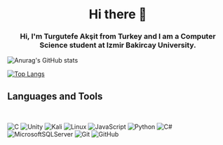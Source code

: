  <h1 align="center" >
 Hi there 👋
</h1>  

<h3 align="center" >
 Hi, I'm Turgutefe Akşit from Turkey and I am a Computer Science student at Izmir Bakircay University.
</h3>     


![Anurag's GitHub stats](https://github-readme-stats.vercel.app/api?username=Turgutefe-Aksit&show_icons=true&bg_color=00000000)

[![Top Langs](https://github-readme-stats.vercel.app/api/top-langs/?username=Turgutefe-Aksit&layout=compact&bg_color=00000000)](https://github.com/anuraghazra/github-readme-stats)


<h2>Languages and Tools</h2>
<div style="display: inline_block"><br>
    
![C](https://img.shields.io/badge/c-%2300599C.svg?style=for-the-badge&logo=c&logoColor=white)
![Unity](https://img.shields.io/badge/unity-%23000000.svg?style=for-the-badge&logo=unity&logoColor=white)
![Kali](https://img.shields.io/badge/Kali-268BEE?style=for-the-badge&logo=kalilinux&logoColor=white)
![Linux](https://img.shields.io/badge/Linux-FCC624?style=for-the-badge&logo=linux&logoColor=black)
![JavaScript](https://img.shields.io/badge/javascript-%23323330.svg?style=for-the-badge&logo=javascript&logoColor=%23F7DF1E)
![Python](https://img.shields.io/badge/python-3670A0?style=for-the-badge&logo=python&logoColor=ffdd54)
![C#](https://img.shields.io/badge/c%23-%23239120.svg?style=for-the-badge&logo=c-sharp&logoColor=white)
![MicrosoftSQLServer](https://img.shields.io/badge/Microsoft%20SQL%20Server-CC2927?style=for-the-badge&logo=microsoft%20sql%20server&logoColor=white)
![Git](https://img.shields.io/badge/git-%23F05033.svg?style=for-the-badge&logo=git&logoColor=white)
![GitHub](https://img.shields.io/badge/github-%23121011.svg?style=for-the-badge&logo=github&logoColor=white)
</div>
